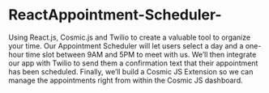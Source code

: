 # ReactAppointment-Scheduler-
Using React.js, Cosmic.js and Twilio to create a valuable tool to organize your time. Our Appointment Scheduler will let users select a day and a one-hour time slot between 9AM and 5PM to meet with us. We’ll then integrate our app with Twilio to send them a confirmation text that their appointment has been scheduled. Finally, we’ll build a Cosmic JS Extension so we can manage the appointments right from within the Cosmic JS dashboard.
